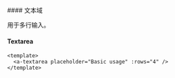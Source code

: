 <cn>
#### 文本域 

用于多行输入。
</cn>
<us>
#### Textarea
</us>

```tpl
<template>
  <a-textarea placeholder="Basic usage" :rows="4" />
</template>
```
